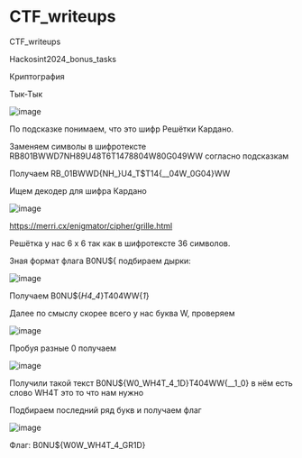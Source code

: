 # CTF_writeups
CTF_writeups

Hackosint2024_bonus_tasks

Криптография

Тык-Тык

![image](https://github.com/Re-An1mat0r/CTF_writeups/assets/127856250/149f884a-735a-4552-aacc-7e3c1efba952)

По подсказке понимаем, что это шифр Решётки Кардано.

Заменяем символы в шифротексте RB801BWWD7NH89U48T6T1478804W80G049WW согласно подсказкам

Получаем RB_01BWWD{NH_}U4_T$T14{__04W_0G04}WW

Ищем декодер для шифра Кардано

![image](https://github.com/Re-An1mat0r/CTF_writeups/assets/127856250/cfc65f72-3d57-4335-88c9-f4df45e843fe)

https://merri.cx/enigmator/cipher/grille.html

Решётка у нас 6 х 6 так как в шифротексте 36 символов.
 
Зная формат флага B0NU${ подбираем дырки:

![image](https://github.com/Re-An1mat0r/CTF_writeups/assets/127856250/29070c28-91c0-4082-b707-442702d8d424)

Получаем B0NU${_H4_4_}T404WW{_1_}

Далее по смыслу скорее всего у нас буква W, проверяем

![image](https://github.com/Re-An1mat0r/CTF_writeups/assets/127856250/6374b56b-df33-4402-b6e9-6fcd62a7d969)

Пробуя разные 0 получаем

![image](https://github.com/Re-An1mat0r/CTF_writeups/assets/127856250/cae7e653-9dd5-45fa-8716-dd3f68c573c5)

Получили такой текст B0NU${W0_WH4T_4_1D}T404WW{__1_0} в нём есть слово WH4T это то что нам нужно

Подбираем последний ряд букв и получаем флаг

![image](https://github.com/Re-An1mat0r/CTF_writeups/assets/127856250/4374db41-ca68-48fb-a587-6b20755dfd16)

Флаг: B0NU${W0W_WH4T_4_GR1D}





